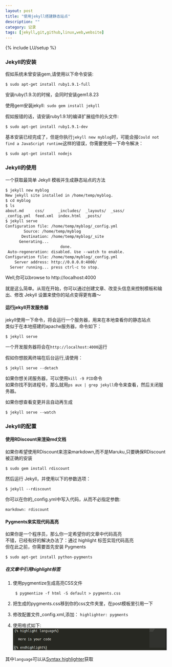 ```yaml
---
layout: post
title: "使用jekyll搭建静态站点"
description: ""
category: 记录
tags: [jekyll,git,github,linux,web,website]
---
```

{% include LU/setup %}

### Jekyll的安装  

假如系统未曾安装gem,请使用以下命令安装: 

	$ sudo apt-get install ruby1.9.1-full

安装ruby(1.9.3)的时候，会同时安装gem1.8.23  
  
使用gem安装jekyll:` sudo gem install jekyll`  

假如报错的话，请安装ruby1.9.1的编译扩展组件的头文件:  

	$ sudo apt-get install ruby1.9.1-dev    

基本安装已经完成了，但是你执行`jekyll new myblog`时，可能会报`Could not find a JavaScript runtime`这样的错误，你需要使用一下命令解决：  

	$ sudo apt-get install nodejs  

### Jekyll的使用  

一个获取最简单 Jekyll 模板并生成静态站点的方法  

	$ jekyll new myblog
	New jekyll site installed in /home/temp/myblog.  
	$ cd myblog
	$ ls
	about.md     css/      _includes/  _layouts/  _sass/
	_config.yml  feed.xml  index.html  _posts/
	$ jekyll serve
	Configuration file: /home/temp/myblog/_config.yml
		    Source: /home/temp/myblog
	       Destination: /home/temp/myblog/_site
	      Generating... 
                    	    done.
	 Auto-regeneration: disabled. Use --watch to enable.
	Configuration file: /home/temp/myblog/_config.yml
	    Server address: http://0.0.0.0:4000/
	  Server running... press ctrl-c to stop.

Well,你可以browse to http://localhost:4000  

就是这么简单。从现在开始，你可以通过创建文章、改变头信息来控制模板和输出、修改 Jekyll 设置来使你的站点变得更有趣～  

#### 运行jekyll开发服务器  

jekyll使用一下命令，将会运行一个服务器，用来在本地查看你的静态站点  
类似于在本地搭建的apache服务器，命令如下：  

	$ jekyll serve  

一个开发服务器将会在`http://localhost:4000`运行  

假如你想脱离终端在后台运行,请使用：  

	$ jekyll serve --detach

如果你想关闭服务器，可以使用`kill -9 PID`命令  
如果你找不到进程号，那么就用`ps aux | grep jekyll`命令来查看，然后关闭服务器。  

如果你想查看变更并且自动再生成  

	$ jekyll serve --watch 

### Jekyll的配置

#### 使用RDiscount来渲染md文档  

如果你希望使用RDiscount来渲染markdown,而不是Maruku,只要确保RDiscount被正确的安装  

	$ sudo gem install rdiscount  

然后运行 Jekyll，并使用以下的参数选项：  

	$ jekyll --rdiscount  

你可以在你的_config.yml中写入代码，从而不必指定参数:  

	markdown: rdiscount  

#### Pygments来实现代码高亮  

如果你是一个程序员，那么你一定希望你的文章中代码高亮  
不错，已经有好的解决办法了：通过 highlight 标签实现代码高亮  
但在此之前，你需要首先安装 Pygments  

	$ sudo apt-get install python-pygments  

##### 在文章中引用highlight标签  

1. 使用pygmentize生成高亮CSS文件  

		$ pygmentize -f html -S default > pygments.css  

2. 把生成的pygments.css移到你的css文件夹里，在post模板里引用一下  

3. 修改配置文件_config.xml,添加： `highlighter: pygments`  

4. 使用格式如下:    
![helighter_demo](/assets/imgs/heligher_demo.png)

其中`language`可以从[Syntax highlighter][pygments-syntax-heghlighter]获取   

[pygments-syntax-heghlighter]:http://pygments.org/docs/lexers/ "pygments语法高亮"

